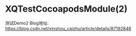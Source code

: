 # XQTestCocoapodsModule(2)
测试Demo2
Blog地址: https://blog.csdn.net/xinshou_caizhu/article/details/87192848
